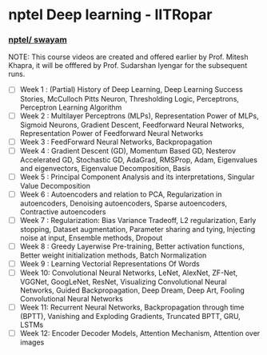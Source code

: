 # nptel Deep learning - IITRopar

### [nptel/ swayam](https://onlinecourses.nptel.ac.in/noc21_cs76/course)


NOTE: This course videos are created and offered earlier by Prof. Mitesh Khapra, it will be offfered by Prof. Sudarshan Iyengar for the subsequent runs.



- [ ] Week 1 :  (Partial) History of Deep Learning, Deep Learning Success Stories, McCulloch Pitts Neuron, Thresholding Logic, Perceptrons, Perceptron Learning Algorithm
- [ ] Week 2 :  Multilayer Perceptrons (MLPs), Representation Power of MLPs, Sigmoid Neurons, Gradient Descent, Feedforward Neural Networks, Representation Power of Feedforward Neural Networks
- [ ] Week 3 :  FeedForward Neural Networks, Backpropagation
- [ ] Week 4 :  Gradient Descent (GD), Momentum Based GD, Nesterov Accelerated GD, Stochastic GD, AdaGrad, RMSProp, Adam, Eigenvalues and eigenvectors, Eigenvalue Decomposition, Basis
- [ ] Week 5 :  Principal Component Analysis and its interpretations, Singular Value Decomposition
- [ ] Week 6 :  Autoencoders and relation to PCA, Regularization in autoencoders, Denoising autoencoders, Sparse autoencoders, Contractive autoencoders
- [ ] Week 7 :  Regularization: Bias Variance Tradeoff, L2 regularization, Early stopping, Dataset augmentation, Parameter sharing and tying, Injecting noise at input, Ensemble methods, Dropout
- [ ] Week 8 :  Greedy Layerwise Pre-training, Better activation functions, Better weight initialization methods, Batch Normalization
- [ ] Week 9 :  Learning Vectorial Representations Of Words
- [ ] Week 10: Convolutional Neural Networks, LeNet, AlexNet, ZF-Net, VGGNet, GoogLeNet, ResNet, Visualizing Convolutional Neural Networks, Guided Backpropagation, Deep Dream, Deep Art, Fooling Convolutional Neural Networks
- [ ] Week 11: Recurrent Neural Networks, Backpropagation through time (BPTT), Vanishing and Exploding Gradients, Truncated BPTT, GRU, LSTMs
- [ ] Week 12: Encoder Decoder Models, Attention Mechanism, Attention over images
